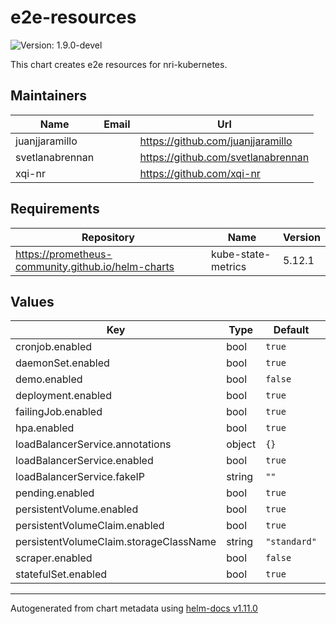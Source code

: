 # e2e-resources

![Version: 1.9.0-devel](https://img.shields.io/badge/Version-1.9.0--devel-informational?style=flat-square)

This chart creates e2e resources for nri-kubernetes.

## Maintainers

| Name | Email | Url |
| ---- | ------ | --- |
| juanjjaramillo |  | <https://github.com/juanjjaramillo> |
| svetlanabrennan |  | <https://github.com/svetlanabrennan> |
| xqi-nr |  | <https://github.com/xqi-nr> |

## Requirements

| Repository | Name | Version |
|------------|------|---------|
| https://prometheus-community.github.io/helm-charts | kube-state-metrics | 5.12.1 |

## Values

| Key | Type | Default | Description |
|-----|------|---------|-------------|
| cronjob.enabled | bool | `true` |  |
| daemonSet.enabled | bool | `true` |  |
| demo.enabled | bool | `false` |  |
| deployment.enabled | bool | `true` |  |
| failingJob.enabled | bool | `true` |  |
| hpa.enabled | bool | `true` |  |
| loadBalancerService.annotations | object | `{}` |  |
| loadBalancerService.enabled | bool | `true` |  |
| loadBalancerService.fakeIP | string | `""` |  |
| pending.enabled | bool | `true` |  |
| persistentVolume.enabled | bool | `true` |  |
| persistentVolumeClaim.enabled | bool | `true` |  |
| persistentVolumeClaim.storageClassName | string | `"standard"` |  |
| scraper.enabled | bool | `false` |  |
| statefulSet.enabled | bool | `true` |  |

----------------------------------------------
Autogenerated from chart metadata using [helm-docs v1.11.0](https://github.com/norwoodj/helm-docs/releases/v1.11.0)
